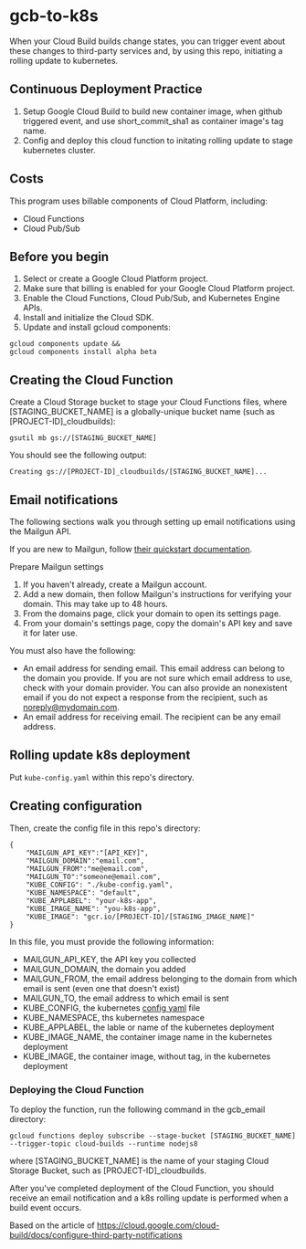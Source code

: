 # gcb-to-k8s

When your Cloud Build builds change states, you can trigger event about these changes to third-party services 
and, by using this repo, initiating a rolling update to kubernetes.

## Continuous Deployment Practice

1. Setup Google Cloud Build to build new container image, when github triggered event, and use short_commit_sha1 as container image's tag name. 
2. Config and deploy this cloud function to initating rolling update to stage kubernetes cluster.

## Costs

This program uses billable components of Cloud Platform, including:

- Cloud Functions
- Cloud Pub/Sub

## Before you begin

1. Select or create a Google Cloud Platform project.
2. Make sure that billing is enabled for your Google Cloud Platform project.
3. Enable the Cloud Functions, Cloud Pub/Sub, and Kubernetes Engine APIs.
4. Install and initialize the Cloud SDK.
5. Update and install gcloud components:
```
gcloud components update &&
gcloud components install alpha beta
```

## Creating the Cloud Function

Create a Cloud Storage bucket to stage your Cloud Functions files, where [STAGING_BUCKET_NAME] is a globally-unique bucket name (such as [PROJECT-ID]_cloudbuilds):
```
gsutil mb gs://[STAGING_BUCKET_NAME]
```

You should see the following output:
```
Creating gs://[PROJECT-ID]_cloudbuilds/[STAGING_BUCKET_NAME]...
```

## Email notifications

The following sections walk you through setting up email notifications using the Mailgun API.

If you are new to Mailgun, follow [their quickstart documentation](https://documentation.mailgun.com/en/latest/quickstart.html).

Prepare Mailgun settings
1. If you haven't already, create a Mailgun account.
2. Add a new domain, then follow Mailgun's instructions for verifying your domain. This may take up to 48 hours.
3. From the domains page, click your domain to open its settings page.
4. From your domain's settings page, copy the domain's API key and save it for later use.

You must also have the following:

- An email address for sending email. This email address can belong to the domain you provide. If you are not sure which email address to use, check with your domain provider. You can also provide an nonexistent email if you do not expect a response from the recipient, such as noreply@mydomain.com.
- An email address for receiving email. The recipient can be any email address.

## Rolling update k8s deployment

Put `kube-config.yaml` within this repo's directory.


## Creating configuration

Then, create the config file in this repo's directory:
```
{
    "MAILGUN_API_KEY":"[API_KEY]",
    "MAILGUN_DOMAIN":"email.com",
    "MAILGUN_FROM":"me@email.com",
    "MAILGUN_TO":"someone@email.com",
    "KUBE_CONFIG": "./kube-config.yaml",
    "KUBE_NAMESPACE": "default",
    "KUBE_APPLABEL": "your-k8s-app",
    "KUBE_IMAGE_NAME": "you-k8s-app",
    "KUBE_IMAGE": "gcr.io/[PROJECT-ID]/[STAGING_IMAGE_NAME]"
}
```
In this file, you must provide the following information:
- MAILGUN_API_KEY, the API key you collected
- MAILGUN_DOMAIN, the domain you added
- MAILGUN_FROM, the email address belonging to the domain from which email is sent (even one that doesn't exist)
- MAILGUN_TO, the email address to which email is sent
- KUBE_CONFIG, the kubernetes [config yaml](https://kubernetes.io/docs/concepts/configuration/organize-cluster-access-kubeconfig/) file
- KUBE_NAMESPACE, ths kubernetes namespace
- KUBE_APPLABEL, the lable or name of the kubernetes deployment
- KUBE_IMAGE_NAME, the container image name in the kubernetes deployment
- KUBE_IMAGE, the container image, without tag, in the kubernetes deployment

### Deploying the Cloud Function

To deploy the function, run the following command in the gcb_email directory:
```
gcloud functions deploy subscribe --stage-bucket [STAGING_BUCKET_NAME] --trigger-topic cloud-builds --runtime nodejs8
```

where [STAGING_BUCKET_NAME] is the name of your staging Cloud Storage Bucket, such as [PROJECT-ID]_cloudbuilds.

After you've completed deployment of the Cloud Function, you should receive an email notification and 
a k8s rolling update is performed when a build event occurs.



Based on the article of https://cloud.google.com/cloud-build/docs/configure-third-party-notifications

